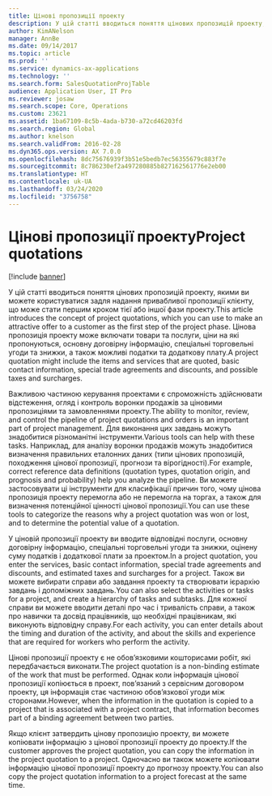 ```yaml
---
title: Цінові пропозиції проекту
description: У цій статті вводиться поняття цінових пропозицій проекту, якими ви можете користуватися задля надання привабливої пропозиції клієнту, що може стати першим кроком тієї або іншої фази проекту. Цінова пропозиція проекту може включати товари та послуги, ціни на які пропонуються, основну договірну інформацію, спеціальні торговельні угоди та знижки, а також можливі податки та додаткову плату.
author: KimANelson
manager: AnnBe
ms.date: 09/14/2017
ms.topic: article
ms.prod: ''
ms.service: dynamics-ax-applications
ms.technology: ''
ms.search.form: SalesQuotationProjTable
audience: Application User, IT Pro
ms.reviewer: josaw
ms.search.scope: Core, Operations
ms.custom: 23621
ms.assetid: 1ba67109-8c5b-4ada-b730-a72cd46203fd
ms.search.region: Global
ms.author: knelson
ms.search.validFrom: 2016-02-28
ms.dyn365.ops.version: AX 7.0.0
ms.openlocfilehash: 8dc75676939f3b51e5bedb7ec56355679c883f7e
ms.sourcegitcommit: 8c786230ef2a497280885b827162561776e2eb00
ms.translationtype: HT
ms.contentlocale: uk-UA
ms.lasthandoff: 03/24/2020
ms.locfileid: "3756758"
---
```

# <a name="project-quotations"></a><span data-ttu-id="cddd5-104">Цінові пропозиції проекту</span><span class="sxs-lookup"><span data-stu-id="cddd5-104">Project quotations</span></span>

[!include [banner](../includes/banner.md)]

<span data-ttu-id="cddd5-105">У цій статті вводиться поняття цінових пропозицій проекту, якими ви можете користуватися задля надання привабливої пропозиції клієнту, що може стати першим кроком тієї або іншої фази проекту.</span><span class="sxs-lookup"><span data-stu-id="cddd5-105">This article introduces the concept of project quotations, which you can use to make an attractive offer to a customer as the first step of the project phase.</span></span> <span data-ttu-id="cddd5-106">Цінова пропозиція проекту може включати товари та послуги, ціни на які пропонуються, основну договірну інформацію, спеціальні торговельні угоди та знижки, а також можливі податки та додаткову плату.</span><span class="sxs-lookup"><span data-stu-id="cddd5-106">A project quotation might include the items and services that are quoted, basic contact information, special trade agreements and discounts, and possible taxes and surcharges.</span></span> 

<span data-ttu-id="cddd5-107">Важливою частиною керування проектами є спроможність здійснювати відстеження, огляд і контроль воронки продажів за ціновими пропозиціями та замовленнями проекту.</span><span class="sxs-lookup"><span data-stu-id="cddd5-107">The ability to monitor, review, and control the pipeline of project quotations and orders is an important part of project management.</span></span> <span data-ttu-id="cddd5-108">Для виконання цих завдань можуть знадобитися різноманітні інструменти.</span><span class="sxs-lookup"><span data-stu-id="cddd5-108">Various tools can help with these tasks.</span></span> <span data-ttu-id="cddd5-109">Наприклад, для аналізу воронки продажів можуть знадобитися визначення правильних еталонних даних (типи цінових пропозицій, походження цінової пропозиції, прогнози та вірогідності).</span><span class="sxs-lookup"><span data-stu-id="cddd5-109">For example, correct reference data definitions (quotation types, quotation origin, and prognosis and probability) help you analyze the pipeline.</span></span> <span data-ttu-id="cddd5-110">Ви можете застосовувати ці інструменти для класифікації причин того, чому цінова пропозиція проекту перемогла або не перемогла на торгах, а також для визначення потенційної цінності цінової пропозиції.</span><span class="sxs-lookup"><span data-stu-id="cddd5-110">You can use these tools to categorize the reasons why a project quotation was won or lost, and to determine the potential value of a quotation.</span></span> 

<span data-ttu-id="cddd5-111">У ціновій пропозиції проекту ви вводите відповідні послуги, основну договірну інформацію, спеціальні торговельні угоди та знижки, оцінену суму податків і додаткової плати за проектом.</span><span class="sxs-lookup"><span data-stu-id="cddd5-111">In a project quotation, you enter the services, basic contact information, special trade agreements and discounts, and estimated taxes and surcharges for a project.</span></span> <span data-ttu-id="cddd5-112">Також ви можете вибирати справи або завдання проекту та створювати ієрархію завдань і допоміжних завдань.</span><span class="sxs-lookup"><span data-stu-id="cddd5-112">You can also select the activities or tasks for a project, and create a hierarchy of tasks and subtasks.</span></span> <span data-ttu-id="cddd5-113">Для кожної справи ви можете вводити деталі про час і тривалість справи, а також про навички та досвід працівників, що необхідні працівникам, які виконують відповідну справу.</span><span class="sxs-lookup"><span data-stu-id="cddd5-113">For each activity, you can enter details about the timing and duration of the activity, and about the skills and experience that are required for workers who perform the activity.</span></span> 

<span data-ttu-id="cddd5-114">Цінові пропозиції проекту є не обов’язковими кошторисами робіт, які передбачається виконати.</span><span class="sxs-lookup"><span data-stu-id="cddd5-114">The project quotation is a non-binding estimate of the work that must be performed.</span></span> <span data-ttu-id="cddd5-115">Однак коли інформація цінової пропозиції копіюється в проект, пов’язаний з сервісним договором проекту, ця інформація стає частиною обов’язкової угоди між сторонами.</span><span class="sxs-lookup"><span data-stu-id="cddd5-115">However, when the information in the quotation is copied to a project that is associated with a project contract, that information becomes part of a binding agreement between two parties.</span></span> 

<span data-ttu-id="cddd5-116">Якщо клієнт затвердить цінову пропозицію проекту, ви можете копіювати інформацію з цінової пропозиції проекту до проекту.</span><span class="sxs-lookup"><span data-stu-id="cddd5-116">If the customer approves the project quotation, you can copy the information in the project quotation to a project.</span></span> <span data-ttu-id="cddd5-117">Одночасно ви також можете копіювати інформацію цінової пропозиції проекту до прогнозу проекту.</span><span class="sxs-lookup"><span data-stu-id="cddd5-117">You can also copy the project quotation information to a project forecast at the same time.</span></span>




